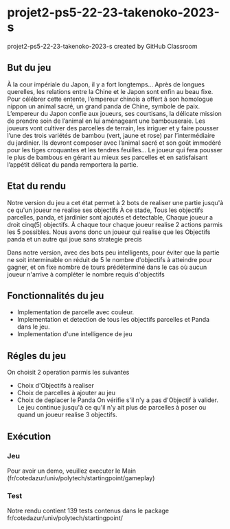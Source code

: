 # projet2-ps5-22-23-takenoko-2023-s
projet2-ps5-22-23-takenoko-2023-s created by GitHub Classroom

## But du jeu
À la cour impériale du Japon, il y a fort longtemps...
Après de longues querelles, les relations entre la Chine et le Japon sont enfin au beau fixe. 
Pour célébrer cette entente, l’empereur chinois a offert à son homologue nippon un animal sacré, 
un grand panda de Chine, symbole de paix.
L’empereur du Japon confie aux joueurs, ses courtisans, la délicate mission de prendre soin de 
l’animal en lui aménageant une bambouseraie.
Les joueurs vont cultiver des parcelles de terrain, les irriguer et y faire pousser l’une des 
trois variétés de bambou (vert, jaune et rose) par l’intermédiaire du jardinier.
Ils devront composer avec l’animal sacré et son goût immodéré pour les tiges croquantes et les 
tendres feuilles...
Le joueur qui fera pousser le plus de bambous en gérant au mieux ses parcelles et en satisfaisant 
l’appétit délicat du panda remportera la partie.

## Etat du rendu
Notre version du jeu a cet état permet à 2 bots de realiser une partie
jusqu'à ce qu'un joueur ne realise ses objectifs
À ce stade, Tous les objectifs parcelles, panda, et jardinier sont ajoutés et detectable,
Chaque joueur a droit cinq(5) objectifs.
À chaque tour chaque joueur realise 2 actions parmis les 5 possibles.
Nous avons donc un joueur qui realise que les Objectifs panda et un autre qui joue sans strategie precis

Dans notre version, avec des bots peu intelligents, pour éviter que la partie ne soit interminable
on réduit de 5 le nombre d'objectifs à atteindre pour gagner, et on fixe nombre de tours prédéterminé 
dans le cas où aucun joueur n'arrive à compléter le nombre requis d'objectifs

## Fonctionnalités du jeu
* Implementation de parcelle avec couleur.
* Implementation et detection de tous les objectifs parcelles et Panda dans le jeu.
* Implementation d'une intelligence de jeu 
## Régles du jeu
On choisit 2 operation parmis les suivantes
* Choix d'Objectifs à realiser
* Choix de parcelles à ajouter au jeu
* Choix de deplacer le Panda
On vérifie s'il n'y a pas d'Objectif à valider.
Le jeu continue jusqu'à ce qu'il n'y ait plus de parcelles à poser ou quand un joueur realise 3 objectifs. 
## Exécution
### Jeu
Pour avoir un demo, veuillez executer le Main (fr/cotedazur/univ/polytech/startingpoint/gameplay)
### Test
Notre rendu contient 139 tests contenus dans le package fr/cotedazur/univ/polytech/startingpoint/
